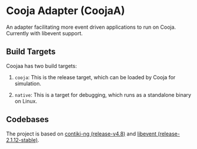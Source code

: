 # Cooja Adapter (CoojaA)

An adapter facilitating more event driven applications to run on Cooja. Currently with libevent support. 

## Build Targets

Coojaa has two build targets:

1. `cooja`: This is the release target, which can be loaded by Cooja for simulation.

2. `native`: This is a target for debugging, which runs as a standalone binary on Linux.

## Codebases

The project is based on [contiki-ng (release-v4.8)](https://github.com/contiki-ng/contiki-ng/releases/tag/release%2Fv4.8) and [libevent (release-2.1.12-stable)](https://github.com/libevent/libevent/releases/tag/release-2.1.12-stable).